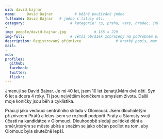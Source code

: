```yaml
---
uid: david.bajnar
name:     David Bajnar          # běžně používáné jméno
fullname: David Bajnar   # jméno s tituly etc.
category:                     # kategorie: rp, praha, vary, hradec, jmk, senat
- 
img: people/david-bajnar.jpg             # 165 x 220
img-full:                     # větší obrázek zobrazený na podrobném profilu
description: Registrovaný příznivce                # kratký popis, max 160 znaků
mail:
- 
mob:         
profiles:
  github:
  facebook:       
  twitter:        
  flickr:       
---
```

Jmenuji se David Bajnar. Je mi 40 let, jsem 10 let ženatý.Mám dvě děti. Syn 6 let a dcera 4 roky. Ti jsou největším koníčkem a smyslem života. Další moje koníčky jsou běh a cyklistika. 

Pracuji jako vedoucí centrálního skladu v Olomouci. Jsem dlouholetým příznivcem Pirátů a letos jsem se rozhodl podpořit Piráty a Starosty svojí účastí na kandidátce v Olomouci. Dlouhodobě sleduji politické dění a směr,kterým se město ubírá a snažím se jako občan podílet na tom, aby Olomouc byla skutečně lepší.